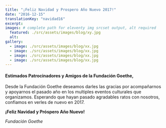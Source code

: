 ```yaml
---
title: "¡Feliz Navidad y Prospero Año Nuevo 2017!"
date: "2016-12-15"
translationKey: "navidad16"
excerpt:
images: # complete path for eleventy img srcset output, alt required
  featured: ./src/assets/images/blog/xy.jpg
  alt:
gallery:
  - image: ./src/assets/images/blog/xx.jpg
  - image: ./src/assets/images/blog/xx.jpg
  - image: ./src/assets/images/blog/xx.jpg
  - image: ./src/assets/images/blog/xx.jpg
---
```


#### Estimados Patrocinadores y Amigos de la Fundación Goethe,

Desde la Fundación Goethe deseamos darles las gracias por acompañarnos y apoyarnos el pasado año en los multiples eventos culturales que organizamos. Esperando que hayan pasado agradables ratos con nosotros, confiamos en verles de nuevo en 2017.

**¡Feliz Navidad y Próspero Año Nuevo!**

_Fundación Goethe_
